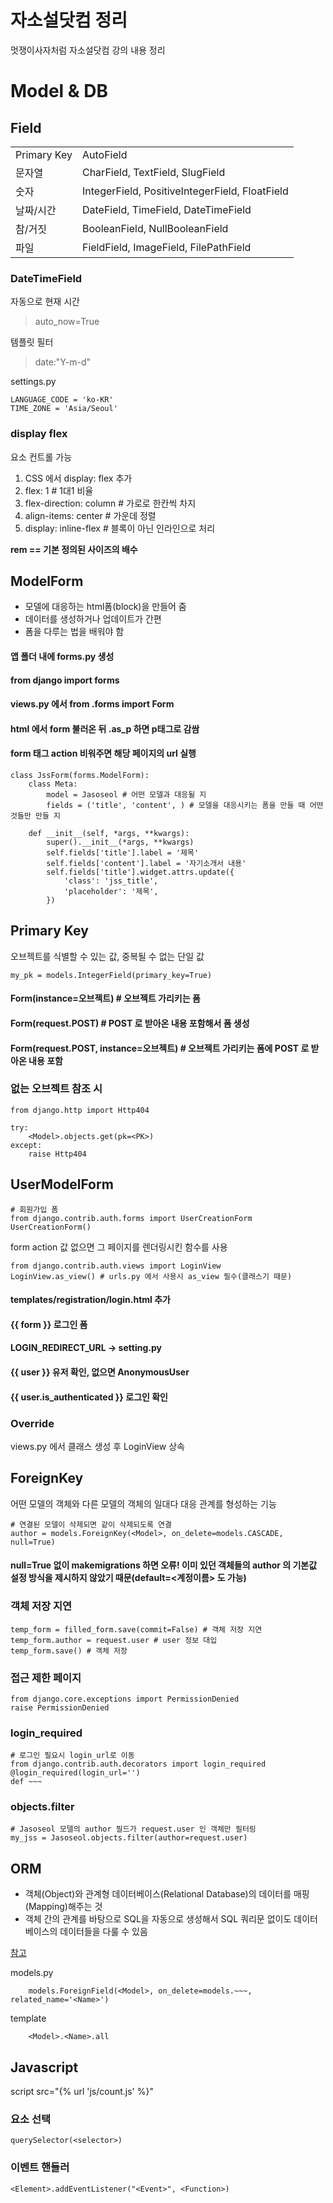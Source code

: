 # 자소설닷컴 정리
멋쟁이사자처럼 자소설닷컴 강의 내용 정리

# Model & DB
## Field
|||
|---|---|
| Primary Key | AutoField |
| 문자열 | CharField, TextField, SlugField |
| 숫자 | IntegerField, PositiveIntegerField, FloatField |
| 날짜/시간 | DateField, TimeField, DateTimeField |
| 참/거짓 | BooleanField, NullBooleanField |
| 파일 | FieldField, ImageField, FilePathField |

### DateTimeField
자동으로 현재 시간
> auto_now=True

템플릿 필터
> date:"Y-m-d"

settings.py
```
LANGUAGE_CODE = 'ko-KR'
TIME_ZONE = 'Asia/Seoul'
```

### display flex
요소 컨트롤 가능

1. CSS 에서 display: flex 추가
2. flex: 1 # 1대1 비율
3. flex-direction: column # 가로로 한칸씩 차지
4. align-items: center # 가운데 정렬
5. display: inline-flex # 블록이 아닌 인라인으로 처리

**rem == 기본 정의된 사이즈의 배수**

## ModelForm
* 모델에 대응하는 html폼(block)을 만들어 줌
* 데이터를 생성하거나 업데이트가 간편
* 폼을 다루는 법을 배워야 함

#### 앱 폴더 내에 forms.py 생성
#### from django import forms
#### views.py 에서 from .forms import Form
#### html 에서 form 불러온 뒤 .as_p 하면 p태그로 감쌈
#### form 태그 action 비워주면 해당 페이지의 url 실행

```
class JssForm(forms.ModelForm):
    class Meta:
        model = Jasoseol # 어떤 모델과 대응될 지
        fields = ('title', 'content', ) # 모델을 대응시키는 폼을 만들 때 어떤 것들만 만들 지

    def __init__(self, *args, **kwargs):
        super().__init__(*args, **kwargs)
        self.fields['title'].label = '제목'
        self.fields['content'].label = '자기소개서 내용'
        self.fields['title'].widget.attrs.update({
            'class': 'jss_title',
            'placeholder': '제목',
        })
```

## Primary Key
오브젝트를 식별할 수 있는 값, 중복될 수 없는 단일 값
```
my_pk = models.IntegerField(primary_key=True)
```

#### Form(instance=오브젝트) # 오브젝트 가리키는 폼
#### Form(request.POST) # POST 로 받아온 내용 포함해서 폼 생성
#### Form(request.POST, instance=오브젝트) # 오브젝트 가리키는 폼에 POST 로 받아온 내용 포함

### 없는 오브젝트 참조 시
```
from django.http import Http404

try:
    <Model>.objects.get(pk=<PK>)
except:
    raise Http404
```

## UserModelForm
```
# 회원가입 폼
from django.contrib.auth.forms import UserCreationForm
UserCreationForm()
```
form action 값 없으면 그 페이지를 렌더링시킨 함수를 사용

```
from django.contrib.auth.views import LoginView
LoginView.as_view() # urls.py 에서 사용시 as_view 필수(클래스기 때문)
```

#### templates/registration/login.html 추가
#### {{ form }} 로그인 폼
#### LOGIN_REDIRECT_URL -> setting.py
#### {{ user }} 유저 확인, 없으면 AnonymousUser
#### {{ user.is_authenticated }} 로그인 확인

### Override
views.py 에서 클래스 생성 후 LoginView 상속

## ForeignKey
어떤 모델의 객체와 다른 모델의 객체의 일대다 대응 관계를 형성하는 기능
```
# 연결된 모델이 삭제되면 같이 삭제되도록 연결
author = models.ForeignKey(<Model>, on_delete=models.CASCADE, null=True)
```
#### null=True 없이 makemigrations 하면 오류! 이미 있던 객체들의 author 의 기본값 설정 방식을 제시하지 않았기 때문(default=<계정이름> 도 가능)

### 객체 저장 지연
```
temp_form = filled_form.save(commit=False) # 객체 저장 지연
temp_form.author = request.user # user 정보 대입
temp_form.save() # 객체 저장
```

### 접근 제한 페이지
```
from django.core.exceptions import PermissionDenied
raise PermissionDenied
```

### login_required
```
# 로그인 필요시 login_url로 이동
from django.contrib.auth.decorators import login_required
@login_required(login_url='')
def ~~~
```

### objects.filter
```
# Jasoseol 모델의 author 필드가 request.user 인 객체만 필터링
my_jss = Jasoseol.objects.filter(author=request.user)
```

## ORM
* 객체(Object)와 관계형 데이터베이스(Relational Database)의 데이터를 매핑(Mapping)해주는 것
* 객체 간의 관계를 바탕으로 SQL을 자동으로 생성해서 SQL 쿼리문 없이도 데이터베이스의 데이터들을 다룰 수 있음

<a href="https://fabl1106.github.io/django/2019/05/27/Django-26.-%EC%9E%A5%EA%B3%A0-related_name-%EC%84%A4%EC%A0%95%EB%B0%A9%EB%B2%95.html">참고</a>

models.py
```
    models.ForeignField(<Model>, on_delete=models.~~~, related_name='<Name>')
```

template
```
    <Model>.<Name>.all
```

## Javascript
script src="{% url 'js/count.js' %}"

### 요소 선택
```
querySelector(<selector>)
```

### 이벤트 핸들러
```
<Element>.addEventListener("<Event>", <Function>)
```
